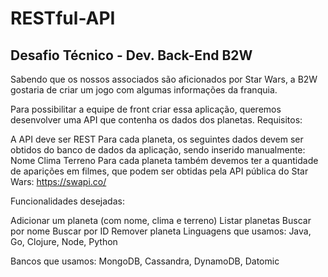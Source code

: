 # RESTful-API
## Desafio Técnico - Dev. Back-End B2W

Sabendo que os nossos associados são aficionados por Star Wars, a B2W gostaria de criar um jogo com algumas informações da franquia.

 

Para possibilitar a equipe de front criar essa aplicação, queremos desenvolver uma API que contenha os dados dos planetas. Requisitos:



A API deve ser REST
Para cada planeta, os seguintes dados devem ser obtidos do banco de dados da aplicação, sendo inserido manualmente:
    Nome
    Clima
    Terreno
Para cada planeta também devemos ter a quantidade de aparições em filmes, que podem ser obtidas pela API pública do Star Wars: https://swapi.co/


Funcionalidades desejadas: 



Adicionar um planeta (com nome, clima e terreno)
Listar planetas
Buscar por nome
Buscar por ID
Remover planeta
Linguagens que usamos: Java, Go, Clojure, Node, Python

Bancos que usamos: MongoDB, Cassandra, DynamoDB, Datomic


